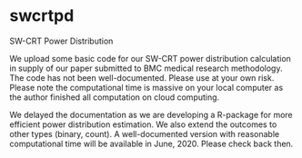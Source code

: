 # swcrtpd
SW-CRT Power Distribution

We upload some basic code for our SW-CRT power distribution calculation in supply of our paper submitted to BMC medical research methodology. The code has not been well-documented. Please use at your own risk. Please note the computational time is massive on your local computer as the author finished all computation on cloud computing.

We delayed the documentation as we are developing a R-package for more efficient power distribution estimation. We also extend the outcomes to other types (binary, count). A well-documented version with reasonable computational time will be available in June, 2020. Please check back then. 
